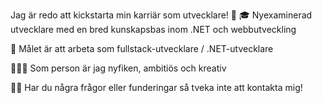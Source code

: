 Jag är redo att kickstarta min karriär som utvecklare! 🚀
🎓 Nyexaminerad utvecklare med en bred kunskapsbas inom .NET och webbutveckling

🎯 Målet är att arbeta som fullstack-utvecklare / .NET-utvecklare

💁🏾‍♀️ Som person är jag nyfiken, ambitiös och kreativ

🤙🏾 Har du några frågor eller funderingar så tveka inte att kontakta mig!
